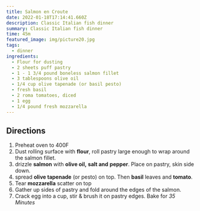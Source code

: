 ```yaml
---
title: Salmon en Croute
date: 2022-01-18T17:14:41.660Z
description: Classic Italian fish dinner
summary: Classic Italian fish dinner
time: 45m
featured_image: img/picture20.jpg
tags:
  - dinner
ingredients:
  - Flour for dusting
  - 2 sheets puff pastry
  - 1 - 1 3/4 pound boneless salmon fillet
  - 3 tablespoons olive oil
  - 1/4 cup olive tapenade (or basil pesto)
  - fresh basil
  - 2 roma tomatoes, diced
  - 1 egg
  - 1/4 pound fresh mozzarella
---
```

## Directions

1. Preheat oven to 400F
2. Dust rolling surface with **flour**, roll pastry large enough to wrap around the salmon fillet.
3. drizzle **salmon** with **olive oil,** **salt and** **pepper**. Place on pastry, skin side down.
4. spread **olive tapenade** (or pesto) on top. Then **basil** leaves and **tomato**.
5. Tear **mozzarella** scatter on top
6. Gather up sides of pastry and fold around the edges of the salmon.
7. Crack egg into a cup, stir & brush it on pastry edges. Bake for *35 Minutes*